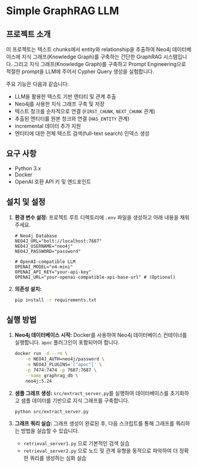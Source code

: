 # Simple GraphRAG LLM

## 프로젝트 소개

이 프로젝트는 텍스트 chunks에서 entity와 relationship을 추출하여 Neo4j 데이터베이스에 지식 그래프(Knowledge Graph)를 구축하는 간단한 GraphRAG 시스템입니다. 그리고 지식 그래프(Knowledge Graph)를 구축하고 Prompt Engineering으로 적절한 prompt을 LLM에 주어서 Cypher Query 생성을 실험합니다.

주요 기능은 다음과 같습니다:
- LLM을 활용한 텍스트 기반 엔티티 및 관계 추출
- Neo4j를 사용한 지식 그래프 구축 및 저장
- 텍스트 청크를 순차적으로 연결 (`FIRST_CHUNK`, `NEXT_CHUNK` 관계)
- 추출된 엔티티를 원본 청크와 연결 (`HAS_ENTITY` 관계)
- incremental 데이터 추가 지원
- 엔티티에 대한 전체 텍스트 검색(full-text search) 인덱스 생성

## 요구 사항

- Python 3.x
- Docker
- OpenAI 호환 API 키 및 엔드포인트

## 설치 및 설정

1.  **환경 변수 설정:**
    프로젝트 루트 디렉토리에 `.env` 파일을 생성하고 아래 내용을 채워주세요.

    ```env
    # Neo4j Database
    NEO4J_URL="bolt://localhost:7687"
    NEO4J_USERNAME="neo4j"
    NEO4J_PASSWORD="password"

    # OpenAI-compatible LLM
    OPENAI_MODEL="o4-mini"
    OPENAI_API_KEY="your-api-key"
    OPENAI_URL="your-openai-compatible-api-base-url" # (Optional)
    ```

2.  **의존성 설치:**
    ```bash
    pip install -r requirements.txt
    ```

## 실행 방법

1.  **Neo4j 데이터베이스 시작:**
    Docker를 사용하여 Neo4j 데이터베이스 컨테이너를 실행합니다. `apoc` 플러그인이 포함되어야 합니다.

    ```bash
    docker run -d --rm \
        -e NEO4J_AUTH=neo4j/password \
        -e NEO4J_PLUGINS='["apoc"]' \
        -p 7474:7474 -p 7687:7687 \
        --name graphrag_db \
        neo4j:5.24
    ```

2.  **샘플 그래프 생성:**
    `src/extract_server.py`를 실행하여 데이터베이스를 초기화하고 샘플 데이터를 기반으로 지식 그래프를 구축합니다.
    ```bash
    python src/extract_server.py
    ```

3.  **그래프 쿼리 실습:**
    그래프 생성이 완료된 후, 다음 스크립트를 통해 그래프를 쿼리하는 방법을 실습할 수 있습니다.
    - `retrieval_server1.py` 으로 기본적인 검색 실습
    - `retrieval_server2.py` 으로 노드 및 관계 유형을 동적으로 파악하여 더 정확한 쿼리를 생성하는 심화 실습
